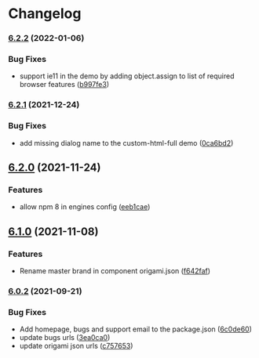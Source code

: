 # Changelog

### [6.2.2](https://www.github.com/Financial-Times/origami/compare/o-cookie-message-v6.2.1...o-cookie-message-v6.2.2) (2022-01-06)


### Bug Fixes

* support ie11 in the demo by adding object.assign to list of required browser features ([b997fe3](https://www.github.com/Financial-Times/origami/commit/b997fe378aaa512aa21579cce33390f4d407ee39))

### [6.2.1](https://www.github.com/Financial-Times/origami/compare/o-cookie-message-v6.2.0...o-cookie-message-v6.2.1) (2021-12-24)


### Bug Fixes

* add missing dialog name to the custom-html-full demo ([0ca6bd2](https://www.github.com/Financial-Times/origami/commit/0ca6bd21ab5b8fd1d341c77c2b8cb841253a4ce1))

## [6.2.0](https://www.github.com/Financial-Times/origami/compare/o-cookie-message-v6.1.0...o-cookie-message-v6.2.0) (2021-11-24)


### Features

* allow npm 8 in engines config ([eeb1cae](https://www.github.com/Financial-Times/origami/commit/eeb1cae6e7f0379e647f2b41240b1f294997d528))

## [6.1.0](https://www.github.com/Financial-Times/origami/compare/o-cookie-message-v6.0.2...o-cookie-message-v6.1.0) (2021-11-08)


### Features

* Rename master brand in component origami.json ([f642faf](https://www.github.com/Financial-Times/origami/commit/f642faf0574d84ea8185b56e6090c8015def27e6))

### [6.0.2](https://www.github.com/Financial-Times/origami/compare/o-cookie-message-v6.0.1...o-cookie-message-v6.0.2) (2021-09-21)


### Bug Fixes

* Add homepage, bugs and support email to the package.json ([6c0de60](https://www.github.com/Financial-Times/origami/commit/6c0de60ebd6e64c4dd16d000fcc6b79412ce30f4))
* update bugs urls ([3ea0ca0](https://www.github.com/Financial-Times/origami/commit/3ea0ca03bcb6e55142a77387ad0fff5ddf056d44))
* update origami json urls ([c757653](https://www.github.com/Financial-Times/origami/commit/c7576532b5a14f0462d5346dfb63238be025602e))
